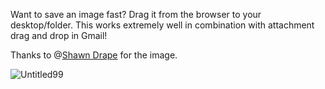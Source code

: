 <!---
title: "Quicktip: Save internet images fast"
date: "2010-08-04"
categories:
  - "quicktip"
tags:
  - "drag-and-drop"
  - "gmail-attach"
  - "image-save"
--->

Want to save an image fast? Drag it from the browser to your desktop/folder. This works extremely well in combination with attachment drag and drop in Gmail!

Thanks to @[Shawn Drape](http://www.google.com/profiles/101968685409431735765) for the image.

![](/wp-content/uploads/2010/08/Untitled99.png "Untitled99")
